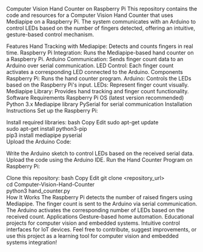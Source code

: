 Computer Vision Hand Counter on Raspberry Pi
This repository contains the code and resources for a Computer Vision Hand Counter that uses Mediapipe on a Raspberry Pi. The system communicates with an Arduino to control LEDs based on the number of fingers detected, offering an intuitive, gesture-based control mechanism.

Features
Hand Tracking with Mediapipe: Detects and counts fingers in real time.
Raspberry Pi Integration: Runs the Mediapipe-based hand counter on a Raspberry Pi.
Arduino Communication: Sends finger count data to an Arduino over serial communication.
LED Control: Each finger count activates a corresponding LED connected to the Arduino.
Components
Raspberry Pi: Runs the hand counter program.
Arduino: Controls the LEDs based on the Raspberry Pi's input.
LEDs: Represent finger count visually.
Mediapipe Library: Provides hand tracking and finger count functionality.
Software Requirements
Raspberry Pi OS (latest version recommended)
Python 3.x
Mediapipe library
PySerial for serial communication
Installation Instructions
Set up the Raspberry Pi:

Install required libraries:
bash
Copy
Edit
sudo apt-get update  
sudo apt-get install python3-pip  
pip3 install mediapipe pyserial  
Upload the Arduino Code:

Write the Arduino sketch to control LEDs based on the received serial data.
Upload the code using the Arduino IDE.
Run the Hand Counter Program on Raspberry Pi:

Clone this repository:
bash
Copy
Edit
git clone <repository_url>  
cd Computer-Vision-Hand-Counter  
python3 hand_counter.py  
How It Works
The Raspberry Pi detects the number of raised fingers using Mediapipe.
The finger count is sent to the Arduino via serial communication.
The Arduino activates the corresponding number of LEDs based on the received count.
Applications
Gesture-based home automation.
Educational projects for computer vision and embedded systems.
Intuitive control interfaces for IoT devices.
Feel free to contribute, suggest improvements, or use this project as a learning tool for computer vision and embedded systems integration!

